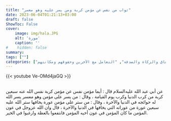 ```yaml
---
title: "ثواب من نفس عن مؤمن كربة ومن يسر عليه وهو معسر"
date: 2023-06-04T01:21:13+03:00
draft: false
ShowToc: False
cover:
    image: img/hala.JPG
    alt: 'صورة'
    caption: ''
#    hidden: false
summary: 
tags: [""]
categories: ["الإنفاق والزكاة والصدقة", "التعامل مع الآخرين وحقوقهم ومكانتهم"]
---
```

{{< youtube Ve-OMd4jaGQ >}}  
 <br>

عن أبي عبد الله عليه‌السلام قال : أيما مؤمن نفس عن مؤمن كربة نفس الله عنه سبعين كربة من كرب الدنيا
وكرب يوم القيامة ، وقال : من يسر على مؤمن وهو معسر يسر الله له
حوائجه في الدنيا والآخرة ، وقال : من ستر على مؤمن عورة يخافها ستر
الله عليه سبعين عورة من عوراته التي يخافها في الدنيا والآخرة ، قال
وان الله عزوجل في عون المؤمن ما كان المؤمن في عون أخيه المؤمن فانتفعوا
بالعظة وارغبوا في الخير.

